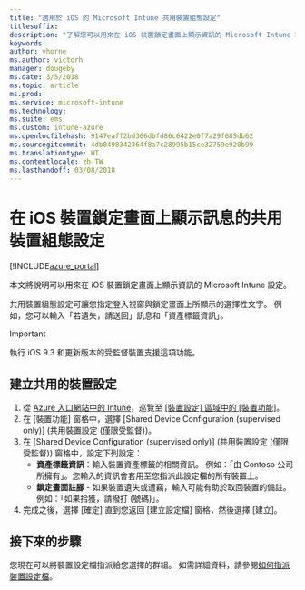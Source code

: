 ```yaml
---
title: "適用於 iOS 的 Microsoft Intune 共用裝置組態設定"
titlesuffix: 
description: "了解您可以用來在 iOS 裝置鎖定畫面上顯示資訊的 Microsoft Intune 設定。"
keywords: 
author: vhorne
ms.author: victorh
manager: dougeby
ms.date: 3/5/2018
ms.topic: article
ms.prod: 
ms.service: microsoft-intune
ms.technology: 
ms.suite: ems
ms.custom: intune-azure
ms.openlocfilehash: 9147eaff2bd366dbfd86c6422e0f7a29f685db62
ms.sourcegitcommit: 4db0498342364f8a7c28995b15ce32759e920b99
ms.translationtype: HT
ms.contentlocale: zh-TW
ms.lasthandoff: 03/08/2018
---
```

# <a name="shared-device-configuration-settings-to-display-messages-on-the-ios-device-lock-screen"></a>在 iOS 裝置鎖定畫面上顯示訊息的共用裝置組態設定

[!INCLUDE[azure_portal](./includes/azure_portal.md)]

本文將說明可以用來在 iOS 裝置鎖定畫面上顯示資訊的 Microsoft Intune 設定。

共用裝置組態設定可讓您指定登入視窗與鎖定畫面上所顯示的選擇性文字。 例如，您可以輸入「若遺失，請送回」訊息和「資產標籤資訊」。 

>[!IMPORTANT]
> 執行 iOS 9.3 和更新版本的受監督裝置支援這項功能。

## <a name="create-shared-device-settings"></a>建立共用的裝置設定

1. 從 [Azure 入口網站中的 Intune](https://portal.azure.com)，巡覽至 [[裝置設定] 區域中的 [裝置功能]](device-features-configure.md)。 
1. 在 [裝置功能] 窗格中，選擇 [Shared Device Configuration (supervised only)] (共用裝置設定 (僅限受監督))。
2. 在 [Shared Device Configuration (supervised only)] (共用裝置設定 (僅限受監督)) 窗格中，設定下列設定：
    - **資產標籤資訊**：輸入裝置資產標籤的相關資訊。 例如：「由 Contoso 公司所擁有」。您輸入的資訊會套用至您指派此設定檔的所有裝置上。
    - **鎖定畫面註腳** - 如果裝置遺失或遭竊，輸入可能有助於取回裝置的備註。 例如：「如果拾獲，請撥打 (號碼)」。
3. 完成之後，選擇 [確定] 直到您返回 [建立設定檔] 窗格，然後選擇 [建立]。 


## <a name="next-steps"></a>接下來的步驟

您現在可以將裝置設定檔指派給您選擇的群組。 如需詳細資料，請參閱[如何指派裝置設定檔](device-profile-assign.md)。
